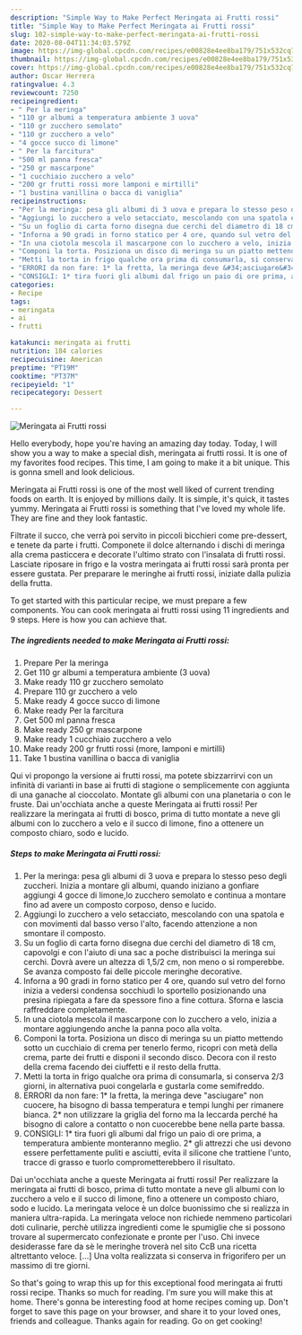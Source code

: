 ```yaml
---
description: "Simple Way to Make Perfect Meringata ai Frutti rossi"
title: "Simple Way to Make Perfect Meringata ai Frutti rossi"
slug: 102-simple-way-to-make-perfect-meringata-ai-frutti-rossi
date: 2020-08-04T11:34:03.579Z
image: https://img-global.cpcdn.com/recipes/e00828e4ee8ba179/751x532cq70/meringata-ai-frutti-rossi-recipe-main-photo.jpg
thumbnail: https://img-global.cpcdn.com/recipes/e00828e4ee8ba179/751x532cq70/meringata-ai-frutti-rossi-recipe-main-photo.jpg
cover: https://img-global.cpcdn.com/recipes/e00828e4ee8ba179/751x532cq70/meringata-ai-frutti-rossi-recipe-main-photo.jpg
author: Oscar Herrera
ratingvalue: 4.3
reviewcount: 7250
recipeingredient:
- " Per la meringa"
- "110 gr albumi a temperatura ambiente 3 uova"
- "110 gr zucchero semolato"
- "110 gr zucchero a velo"
- "4 gocce succo di limone"
- " Per la farcitura"
- "500 ml panna fresca"
- "250 gr mascarpone"
- "1 cucchiaio zucchero a velo"
- "200 gr frutti rossi more lamponi e mirtilli"
- "1 bustina vanillina o bacca di vaniglia"
recipeinstructions:
- "Per la meringa: pesa gli albumi di 3 uova e prepara lo stesso peso degli zuccheri. Inizia a montare gli albumi, quando iniziano a gonfiare aggiungi 4 gocce di limone,lo zucchero semolato e continua a montare fino ad avere un composto corposo, denso e lucido."
- "Aggiungi lo zucchero a velo setacciato, mescolando con una spatola e con movimenti dal basso verso l&#39;alto, facendo attenzione a non smontare il composto."
- "Su un foglio di carta forno disegna due cerchi del diametro di 18 cm, capovolgi e con l&#39;aiuto di una sac a poche distribuisci la meringa sui cerchi. Dovrà avere un altezza di 1,5/2 cm, non meno o si romperebbe. Se avanza composto fai delle piccole meringhe decorative."
- "Inforna a 90 gradi in forno statico per 4 ore, quando sul vetro del forno inizia a vedersi condensa socchiudi lo sportello posizionando una presina ripiegata a fare da spessore fino a fine cottura. Sforna e lascia raffreddare completamente."
- "In una ciotola mescola il mascarpone con lo zucchero a velo, inizia a montare aggiungendo anche la panna poco alla volta."
- "Componi la torta. Posiziona un disco di meringa su un piatto mettendo sotto un cucchiaio di crema per tenerlo fermo, ricopri con metà della crema, parte dei frutti e disponi il secondo disco. Decora con il resto della crema facendo dei ciuffetti e il resto della frutta."
- "Metti la torta in frigo qualche ora prima di consumarla, si conserva 2/3 giorni, in alternativa puoi congelarla e gustarla come semifreddo."
- "ERRORI da non fare: 1* la fretta, la meringa deve &#34;asciugare&#34; non cuocere, ha bisogno di bassa temperatura e tempi lunghi per rimanere bianca. 2* non utilizzare la griglia del forno ma la leccarda perché ha bisogno di calore a contatto o non cuocerebbe bene nella parte bassa."
- "CONSIGLI: 1* tira fuori gli albumi dal frigo un paio di ore prima, a temperatura ambiente monteranno meglio. 2* gli attrezzi che usi devono essere perfettamente puliti e asciutti, evita il silicone che trattiene l&#39;unto, tracce di grasso e tuorlo comprometterebbero il risultato."
categories:
- Recipe
tags:
- meringata
- ai
- frutti

katakunci: meringata ai frutti 
nutrition: 184 calories
recipecuisine: American
preptime: "PT19M"
cooktime: "PT37M"
recipeyield: "1"
recipecategory: Dessert

---
```



![Meringata ai Frutti rossi](https://img-global.cpcdn.com/recipes/e00828e4ee8ba179/751x532cq70/meringata-ai-frutti-rossi-recipe-main-photo.jpg)

Hello everybody, hope you're having an amazing day today. Today, I will show you a way to make a special dish, meringata ai frutti rossi. It is one of my favorites food recipes. This time, I am going to make it a bit unique. This is gonna smell and look delicious.

Meringata ai Frutti rossi is one of the most well liked of current trending foods on earth. It is enjoyed by millions daily. It is simple, it's quick, it tastes yummy. Meringata ai Frutti rossi is something that I've loved my whole life. They are fine and they look fantastic.

Filtrate il succo, che verrà poi servito in piccoli bicchieri come pre-dessert, e tenete da parte i frutti. Componete il dolce alternando i dischi di meringa alla crema pasticcera e decorate l&#39;ultimo strato con l&#39;insalata di frutti rossi. Lasciate riposare in frigo e la vostra meringata ai frutti rossi sarà pronta per essere gustata. Per preparare le meringhe ai frutti rossi, iniziate dalla pulizia della frutta.


To get started with this particular recipe, we must prepare a few components. You can cook meringata ai frutti rossi using 11 ingredients and 9 steps. Here is how you can achieve that.

<!--inarticleads1-->

##### The ingredients needed to make Meringata ai Frutti rossi:

1. Prepare  Per la meringa
1. Get 110 gr albumi a temperatura ambiente (3 uova)
1. Make ready 110 gr zucchero semolato
1. Prepare 110 gr zucchero a velo
1. Make ready 4 gocce succo di limone
1. Make ready  Per la farcitura
1. Get 500 ml panna fresca
1. Make ready 250 gr mascarpone
1. Make ready 1 cucchiaio zucchero a velo
1. Make ready 200 gr frutti rossi (more, lamponi e mirtilli)
1. Take 1 bustina vanillina o bacca di vaniglia


Qui vi propongo la versione ai frutti rossi, ma potete sbizzarrirvi con un infinità di varianti in base ai frutti di stagione o semplicemente con aggiunta di una ganache al cioccolato. Montate gli albumi con una planetaria o con le fruste. Dai un&#39;occhiata anche a queste Meringata ai frutti rossi! Per realizzare la meringata ai frutti di bosco, prima di tutto montate a neve gli albumi con lo zucchero a velo e il succo di limone, fino a ottenere un composto chiaro, sodo e lucido. 

<!--inarticleads2-->

##### Steps to make Meringata ai Frutti rossi:

1. Per la meringa: pesa gli albumi di 3 uova e prepara lo stesso peso degli zuccheri. Inizia a montare gli albumi, quando iniziano a gonfiare aggiungi 4 gocce di limone,lo zucchero semolato e continua a montare fino ad avere un composto corposo, denso e lucido.
1. Aggiungi lo zucchero a velo setacciato, mescolando con una spatola e con movimenti dal basso verso l&#39;alto, facendo attenzione a non smontare il composto.
1. Su un foglio di carta forno disegna due cerchi del diametro di 18 cm, capovolgi e con l&#39;aiuto di una sac a poche distribuisci la meringa sui cerchi. Dovrà avere un altezza di 1,5/2 cm, non meno o si romperebbe. Se avanza composto fai delle piccole meringhe decorative.
1. Inforna a 90 gradi in forno statico per 4 ore, quando sul vetro del forno inizia a vedersi condensa socchiudi lo sportello posizionando una presina ripiegata a fare da spessore fino a fine cottura. Sforna e lascia raffreddare completamente.
1. In una ciotola mescola il mascarpone con lo zucchero a velo, inizia a montare aggiungendo anche la panna poco alla volta.
1. Componi la torta. Posiziona un disco di meringa su un piatto mettendo sotto un cucchiaio di crema per tenerlo fermo, ricopri con metà della crema, parte dei frutti e disponi il secondo disco. Decora con il resto della crema facendo dei ciuffetti e il resto della frutta.
1. Metti la torta in frigo qualche ora prima di consumarla, si conserva 2/3 giorni, in alternativa puoi congelarla e gustarla come semifreddo.
1. ERRORI da non fare: 1* la fretta, la meringa deve &#34;asciugare&#34; non cuocere, ha bisogno di bassa temperatura e tempi lunghi per rimanere bianca. 2* non utilizzare la griglia del forno ma la leccarda perché ha bisogno di calore a contatto o non cuocerebbe bene nella parte bassa.
1. CONSIGLI: 1* tira fuori gli albumi dal frigo un paio di ore prima, a temperatura ambiente monteranno meglio. 2* gli attrezzi che usi devono essere perfettamente puliti e asciutti, evita il silicone che trattiene l&#39;unto, tracce di grasso e tuorlo comprometterebbero il risultato.


Dai un&#39;occhiata anche a queste Meringata ai frutti rossi! Per realizzare la meringata ai frutti di bosco, prima di tutto montate a neve gli albumi con lo zucchero a velo e il succo di limone, fino a ottenere un composto chiaro, sodo e lucido. La meringata veloce è un dolce buonissimo che si realizza in maniera ultra-rapida. La meringata veloce non richiede nemmeno particolari doti culinarie, perchè utilizza ingredienti come le spumiglie che si possono trovare al supermercato confezionate e pronte per l&#39;uso. Chi invece desiderasse fare da sè le meringhe troverà nel sito CcB una ricetta altrettanto veloce. […] Una volta realizzata si conserva in frigorifero per un massimo di tre giorni. 

So that's going to wrap this up for this exceptional food meringata ai frutti rossi recipe. Thanks so much for reading. I'm sure you will make this at home. There's gonna be interesting food at home recipes coming up. Don't forget to save this page on your browser, and share it to your loved ones, friends and colleague. Thanks again for reading. Go on get cooking!
